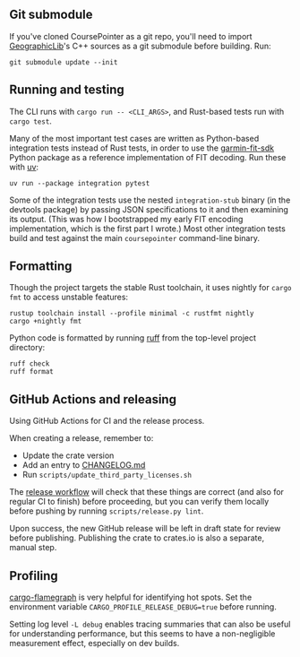## Git submodule

If you've cloned CoursePointer as a git repo, you'll need to import
[GeographicLib](https://geographiclib.sourceforge.io/C++/doc/index.html)'s C++
sources as a git submodule before building.  Run:

```
git submodule update --init
```

## Running and testing

The CLI runs with `cargo run -- <CLI_ARGS>`, and Rust-based tests run with
`cargo test`.

Many of the most important test cases are written as Python-based integration
tests instead of Rust tests, in order to use the
[garmin-fit-sdk](https://pypi.org/project/garmin-fit-sdk/) Python package as a
reference implementation of FIT decoding.  Run these with
[uv](https://docs.astral.sh/uv/):

```
uv run --package integration pytest
```

Some of the integration tests use the nested `integration-stub` binary (in the
devtools package) by passing JSON specifications to it and then examining its
output.  (This was how I bootstrapped my early FIT encoding implementation,
which is the first part I wrote.)  Most other integration tests build and test
against the main `coursepointer` command-line binary.

## Formatting

Though the project targets the stable Rust toolchain, it uses nightly for
`cargo fmt` to access unstable features:

```
rustup toolchain install --profile minimal -c rustfmt nightly
cargo +nightly fmt
```

Python code is formatted by running [ruff](https://docs.astral.sh/ruff/) from
the top-level project directory:

```
ruff check
ruff format
```

## GitHub Actions and releasing

Using GitHub Actions for CI and the release process.

When creating a release, remember to:
- Update the crate version
- Add an entry to [CHANGELOG.md](../CHANGELOG.md)
- Run `scripts/update_third_party_licenses.sh`

The [release
workflow](https://github.com/mshroyer/coursepointer/actions/workflows/release.yml)
will check that these things are correct (and also for regular CI to finish)
before proceeding, but you can verify them locally before pushing by running
`scripts/release.py lint`.

Upon success, the new GitHub release will be left in draft state for review
before publishing.  Publishing the crate to crates.io is also a separate,
manual step.

## Profiling

[cargo-flamegraph](https://github.com/flamegraph-rs/flamegraph) is very
helpful for identifying hot spots.  Set the environment variable
`CARGO_PROFILE_RELEASE_DEBUG=true` before running.

Setting log level `-L debug` enables tracing summaries that can also be useful
for understanding performance, but this seems to have a non-negligible
measurement effect, especially on dev builds.
